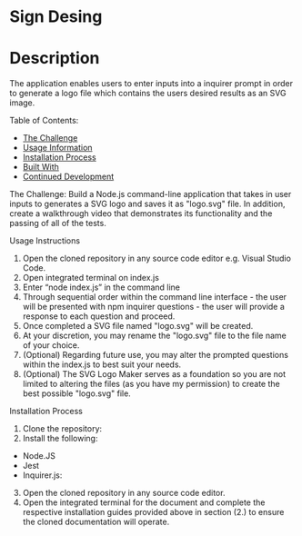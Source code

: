 # Sign Desing

# Description
The application enables users to enter inputs into a inquirer prompt in order to generate a logo file which contains the users desired results as an SVG image.

Table of Contents:
- [The Challenge](#The-Challenge)
- [Usage Information](#Usage-Information)
- [Installation Process](#Installation-Process)
- [Built With](#Built-With)
- [Continued Development](#Continued-Development)

The Challenge:
Build a Node.js command-line application that takes in user inputs to generates a SVG logo and saves it as "logo.svg" file. In addition, create a walkthrough video that demonstrates its functionality and the passing of all of the tests.

Usage Instructions
1. Open the cloned repository in any source code editor e.g. Visual Studio Code.
2. Open integrated terminal on index.js
3. Enter “node index.js” in the command line
4. Through sequential order within the command line interface - the user will be presented with npm inquirer questions - the user will provide a response to each question and proceed.
5. Once completed a SVG file named "logo.svg" will be created.
6. At your discretion, you may rename the "logo.svg" file to the file name of your choice.
7. (Optional) Regarding future use, you may alter the prompted questions within the index.js to best suit your needs.
8. (Optional) The SVG Logo Maker serves as a foundation so you are not limited to altering the files (as you have my permission) to create the best possible "logo.svg" file.

Installation Process
1. Clone the repository: 
2. Install the following: 
- Node.JS
- Jest
- Inquirer.js:
3. Open the cloned repository in any source code editor.
4. Open the integrated terminal for the document and complete the respective installation guides provided above in section (2.) to ensure the cloned documentation will operate.
